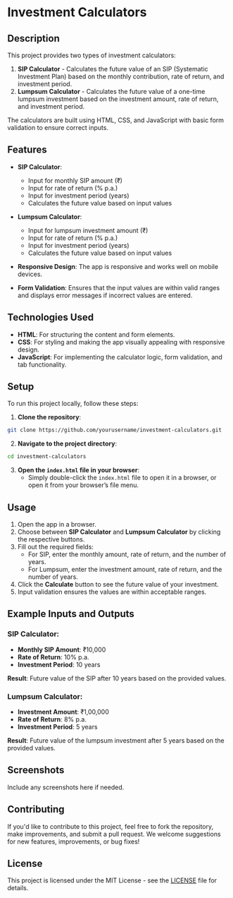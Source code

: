 # Investment Calculators

## Description

This project provides two types of investment calculators: 

1. **SIP Calculator** - Calculates the future value of an SIP (Systematic Investment Plan) based on the monthly contribution, rate of return, and investment period.
2. **Lumpsum Calculator** - Calculates the future value of a one-time lumpsum investment based on the investment amount, rate of return, and investment period.

The calculators are built using HTML, CSS, and JavaScript with basic form validation to ensure correct inputs.

## Features

- **SIP Calculator**:
  - Input for monthly SIP amount (₹)
  - Input for rate of return (% p.a.)
  - Input for investment period (years)
  - Calculates the future value based on input values
  
- **Lumpsum Calculator**:
  - Input for lumpsum investment amount (₹)
  - Input for rate of return (% p.a.)
  - Input for investment period (years)
  - Calculates the future value based on input values
  
- **Responsive Design**: The app is responsive and works well on mobile devices.
- **Form Validation**: Ensures that the input values are within valid ranges and displays error messages if incorrect values are entered.

## Technologies Used

- **HTML**: For structuring the content and form elements.
- **CSS**: For styling and making the app visually appealing with responsive design.
- **JavaScript**: For implementing the calculator logic, form validation, and tab functionality.

## Setup

To run this project locally, follow these steps:

1. **Clone the repository**:

```bash
git clone https://github.com/yourusername/investment-calculators.git
```

2. **Navigate to the project directory**:

```bash
cd investment-calculators
```

3. **Open the `index.html` file in your browser**:
   - Simply double-click the `index.html` file to open it in a browser, or open it from your browser’s file menu.

## Usage

1. Open the app in a browser.
2. Choose between **SIP Calculator** and **Lumpsum Calculator** by clicking the respective buttons.
3. Fill out the required fields:
   - For SIP, enter the monthly amount, rate of return, and the number of years.
   - For Lumpsum, enter the investment amount, rate of return, and the number of years.
4. Click the **Calculate** button to see the future value of your investment.
5. Input validation ensures the values are within acceptable ranges.

## Example Inputs and Outputs

### SIP Calculator:
- **Monthly SIP Amount**: ₹10,000
- **Rate of Return**: 10% p.a.
- **Investment Period**: 10 years

**Result**: Future value of the SIP after 10 years based on the provided values.

### Lumpsum Calculator:
- **Investment Amount**: ₹1,00,000
- **Rate of Return**: 8% p.a.
- **Investment Period**: 5 years

**Result**: Future value of the lumpsum investment after 5 years based on the provided values.

## Screenshots

Include any screenshots here if needed.

## Contributing

If you'd like to contribute to this project, feel free to fork the repository, make improvements, and submit a pull request. We welcome suggestions for new features, improvements, or bug fixes!

## License

This project is licensed under the MIT License - see the [LICENSE](LICENSE) file for details.
